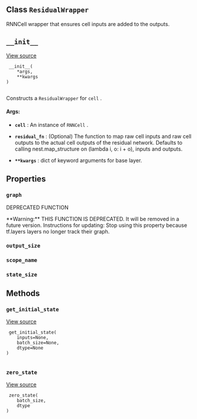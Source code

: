 

## Class  `ResidualWrapper` 
RNNCell wrapper that ensures cell inputs are added to the outputs.



##  `__init__` 
[View source](https://github.com/tensorflow/tensorflow/blob/r2.0/tensorflow/python/ops/rnn_cell_impl.py#L1181-L1182)



```
 __init__(
    *args,
    **kwargs
)
 
```

Constructs a  `ResidualWrapper`  for  `cell` .



#### Args:

- **`cell`** : An instance of  `RNNCell` .

- **`residual_fn`** : (Optional) The function to map raw cell inputs and raw cell
outputs to the actual cell outputs of the residual network.
Defaults to calling nest.map_structure on (lambda i, o: i + o), inputs
and outputs.

- **`**kwargs`** : dict of keyword arguments for base layer.



## Properties


###  `graph` 
DEPRECATED FUNCTION


<aside class="warning">**Warning:**  THIS FUNCTION IS DEPRECATED. It will be removed in a future version.
Instructions for updating:
Stop using this property because tf.layers layers no longer track their graph.</aside>


###  `output_size` 


###  `scope_name` 


###  `state_size` 


## Methods


###  `get_initial_state` 
[View source](https://github.com/tensorflow/tensorflow/blob/r2.0/tensorflow/python/ops/rnn_cell_impl.py#L281-L309)



```
 get_initial_state(
    inputs=None,
    batch_size=None,
    dtype=None
)
 
```



###  `zero_state` 
[View source](https://github.com/tensorflow/tensorflow/blob/r2.0/tensorflow/python/ops/rnn_cell_wrapper_impl.py#L344-L346)



```
 zero_state(
    batch_size,
    dtype
)
 
```

